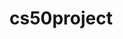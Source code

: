 # cs50project
<!-- https://prod.liveshare.vsengsaas.visualstudio.com/join?0D4FBF001D8004F7ADFBA9110B8136F89F48 -->
